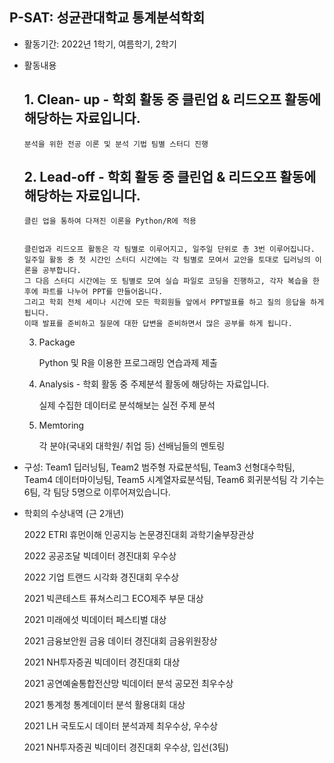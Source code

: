 ## P-SAT: 성균관대학교 통계분석학회


- 활동기간: 2022년 1학기, 여름학기, 2학기




- 활동내용
  ## 1. Clean- up - 학회 활동 중 클린업 & 리드오프 활동에 해당하는 자료입니다.
   
      분석을 위한 전공 이론 및 분석 기법 팀별 스터디 진행
      
  ## 2. Lead-off - 학회 활동 중 클린업 & 리드오프 활동에 해당하는 자료입니다.
   
      클린 업을 통하여 다져진 이론을 Python/R에 적용
      
      
      클린업과 리드오프 활동은 각 팀별로 이루어지고, 일주일 단위로 총 3번 이루어집니다. 
      일주일 활동 중 첫 시간인 스터디 시간에는 각 팀별로 모여서 교안을 토대로 딥러닝의 이론을 공부합니다. 
      그 다음 스터디 시간에는 또 팀별로 모여 실습 파일로 코딩을 진행하고, 각자 복습을 한 후에 파트를 나누어 PPT를 만들어옵니다. 
      그리고 학회 전체 세미나 시간에 모든 학회원들 앞에서 PPT발표를 하고 질의 응답을 하게 됩니다. 
      이때 발표를 준비하고 질문에 대한 답변을 준비하면서 많은 공부를 하게 됩니다. 
      
   3. Package 
   
      Python 및 R을 이용한 프로그래밍 연습과제 제출
      
   4. Analysis - 학회 활동 중 주제분석 활동에 해당하는 자료입니다.
   
      실제 수집한 데이터로 분석해보는 실전 주제 분석
      
   5. Memtoring 
   
      각 분야(국내외 대학원/ 취업 등) 선배님들의 멘토링




- 구성: Team1 딥러닝팀, Team2 범주형 자료분석팀, Team3 선형대수학팀, Team4 데이터마이닝팀, Team5 시계열자료분석팀, Team6 회귀분석팀
   각 기수는 6팀, 각 팀당 5명으로 이루어져있습니다.
   
   
   

- 학회의 수상내역 (근 2개년) 

   2022 ETRI 휴먼이해 인공지능 논문경진대회 과학기술부장관상 
   
   2022 공공조달 빅데이터 경진대회 우수상 
   
   2022 기업 트랜드 시각화 경진대회 우수상 
   
   2021 빅콘테스트 퓨쳐스리그 ECO제주 부문 대상 
   
   2021 미래에섯 빅데이터 페스티벌 대상 
   
   2021 금융보안원 금융 데이터 경진대회 금융위원장상 
   
   2021 NH투자증권 빅데이터 경진대회 대상 
   
   2021 공연예술통합전산망 빅데이터 분석 공모전 최우수상 
   
   2021 통계청 통계데이터 분석 활용대회 대상 
   
   2021 LH 국토도시 데이터 분석과제 최우수상, 우수상 
   
   2021 NH투자증권 빅데이터 경진대회 우수상, 입선(3팀) 
   
   
